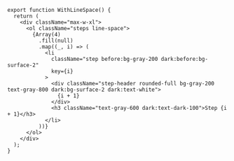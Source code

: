 ﻿```tsx
export function WithLineSpace() {
  return (
    <div className="max-w-xl">
      <ol className="steps line-space">
        {Array(4)
          .fill(null)
          .map((_, i) => (
            <li
              className="step before:bg-gray-200 dark:before:bg-surface-2"
              key={i}
            >
              <div className="step-header rounded-full bg-gray-200 text-gray-800 dark:bg-surface-2 dark:text-white">
                {i + 1}
              </div>
              <h3 className="text-gray-600 dark:text-dark-100">Step {i + 1}</h3>
            </li>
          ))}
      </ol>
    </div>
  );
}

```
